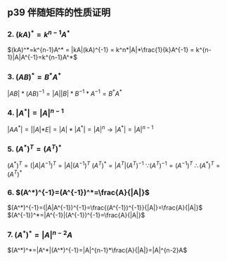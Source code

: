 ## p39 伴随矩阵的性质证明
### 2. $(kA)^*=k^{n-1}A^*$
$(kA)^*=k^{n-1}A^* = |kA|(kA)^{-1} = k^n*|A|*\frac{1}{k}A^{-1} = k^{n-1}|A|A^{-1}=k^{n-1}A^*$

### 3. $(AB)^*=B^*A^*$
$|AB|*(AB)^{-1}=|A||B|*B^{-1}*A^{-1} = B^*A^*$

### 4.  $|A^*|=|A|^{n-1}$ 
 $|AA^*|=||A|*E|=|A|*|A^*|=|A|^{n} \rightarrow |A^*|=|A|^{n-1}$


### 5. $(A^*)^T=(A^T)^*$
$(A^*)^T=(|A|A^{-1})^T=|A|(A^{-1})^T$
$(A^T)^*=|A^T|(A^T)^{-1}$
$\because (A^T)^{-1} = (A^{-1})^{T}$
$\therefore (A^*)^T=(A^T)^*$
 

### 6. $(A^*)^{-1}=(A^{-1})^*=\frac{A}{|A|}$
$(A^*)^{-1}=(|A|A^{-1})^{-1}=\frac{(A^{-1})^{-1}}{|A|}=\frac{A}{|A|}$
$(A^{-1})^*=|A^{-1}|(A^{-1})^{-1}=\frac{A}{|A|}$

### 7. $(A^*)^*=|A|^{n-2}A$
$(A^*)^*=|A^*|(A^*)^{-1}=|A|^{n-1}*\frac{A}{|A|}=|A|^{n-2}A$
